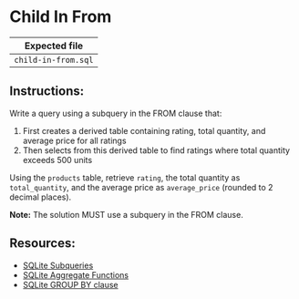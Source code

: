 # Child In From

| Expected file |
| ------------- |
| `child-in-from.sql` |

## Instructions:

Write a query using a subquery in the FROM clause that:
1. First creates a derived table containing rating, total quantity, and average price for all ratings
2. Then selects from this derived table to find ratings where total quantity exceeds 500 units

Using the `products` table, retrieve `rating`, the total quantity as `total_quantity`, and the average price as `average_price` (rounded to 2 decimal places).

**Note:** The solution MUST use a subquery in the FROM clause.

## Resources:

- [SQLite Subqueries](https://www.sqlite.org/lang_select.html#subqueries)
- [SQLite Aggregate Functions](https://www.sqlite.org/lang_aggfunc.html)
- [SQLite GROUP BY clause](https://www.sqlite.org/lang_select.html#groupby)